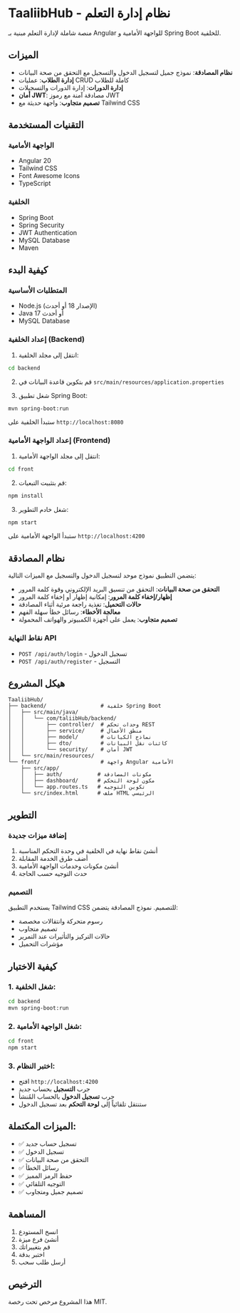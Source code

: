 # TaaliibHub - نظام إدارة التعلم

منصة شاملة لإدارة التعلم مبنية بـ Angular للواجهة الأمامية و Spring Boot للخلفية.

## الميزات

- **نظام المصادقة**: نموذج جميل لتسجيل الدخول والتسجيل مع التحقق من صحة البيانات
- **إدارة الطلاب**: عمليات CRUD كاملة للطلاب
- **إدارة الدورات**: إدارة الدورات والتسجيلات
- **أمان JWT**: مصادقة آمنة مع رموز JWT
- **تصميم متجاوب**: واجهة حديثة مع Tailwind CSS

## التقنيات المستخدمة

### الواجهة الأمامية
- Angular 20
- Tailwind CSS
- Font Awesome Icons
- TypeScript

### الخلفية
- Spring Boot
- Spring Security
- JWT Authentication
- MySQL Database
- Maven

## كيفية البدء

### المتطلبات الأساسية
- Node.js (الإصدار 18 أو أحدث)
- Java 17 أو أحدث
- MySQL Database

### إعداد الخلفية (Backend)

1. انتقل إلى مجلد الخلفية:
```bash
cd backend
```

2. قم بتكوين قاعدة البيانات في `src/main/resources/application.properties`

3. شغل تطبيق Spring Boot:
```bash
mvn spring-boot:run
```

ستبدأ الخلفية على `http://localhost:8080`

### إعداد الواجهة الأمامية (Frontend)

1. انتقل إلى مجلد الواجهة الأمامية:
```bash
cd front
```

2. قم بتثبيت التبعيات:
```bash
npm install
```

3. شغل خادم التطوير:
```bash
npm start
```

ستبدأ الواجهة الأمامية على `http://localhost:4200`

## نظام المصادقة

يتضمن التطبيق نموذج موحد لتسجيل الدخول والتسجيل مع الميزات التالية:

- **التحقق من صحة البيانات**: التحقق من تنسيق البريد الإلكتروني وقوة كلمة المرور
- **إظهار/إخفاء كلمة المرور**: إمكانية إظهار أو إخفاء كلمة المرور
- **حالات التحميل**: تغذية راجعة مرئية أثناء المصادقة
- **معالجة الأخطاء**: رسائل خطأ سهلة الفهم
- **تصميم متجاوب**: يعمل على أجهزة الكمبيوتر والهواتف المحمولة

### نقاط النهاية API

- `POST /api/auth/login` - تسجيل الدخول
- `POST /api/auth/register` - التسجيل

## هيكل المشروع

```
TaaliibHub/
├── backend/                 # خلفية Spring Boot
│   ├── src/main/java/
│   │   └── com/taliibHub/backend/
│   │       ├── controller/  # وحدات تحكم REST
│   │       ├── service/     # منطق الأعمال
│   │       ├── model/       # نماذج الكيانات
│   │       ├── dto/         # كائنات نقل البيانات
│   │       └── security/    # أمان JWT
│   └── src/main/resources/
└── front/                   # واجهة Angular الأمامية
    ├── src/app/
    │   ├── auth/           # مكونات المصادقة
    │   ├── dashboard/      # مكون لوحة التحكم
    │   └── app.routes.ts   # تكوين التوجيه
    └── src/index.html      # ملف HTML الرئيسي
```

## التطوير

### إضافة ميزات جديدة

1. أنشئ نقاط نهاية في الخلفية في وحدة التحكم المناسبة
2. أضف طرق الخدمة المقابلة
3. أنشئ مكونات وخدمات الواجهة الأمامية
4. حدث التوجيه حسب الحاجة

### التصميم

يستخدم التطبيق Tailwind CSS للتصميم. نموذج المصادقة يتضمن:
- رسوم متحركة وانتقالات مخصصة
- تصميم متجاوب
- حالات التركيز والتأثيرات عند التمرير
- مؤشرات التحميل

## كيفية الاختبار

### 1. شغل الخلفية:
```bash
cd backend
mvn spring-boot:run
```

### 2. شغل الواجهة الأمامية:
```bash
cd front
npm start
```

### 3. اختبر النظام:
- افتح `http://localhost:4200`
- جرب **التسجيل** بحساب جديد
- جرب **تسجيل الدخول** بالحساب المُنشأ
- ستنتقل تلقائياً إلى **لوحة التحكم** بعد تسجيل الدخول

## الميزات المكتملة:
- ✅ تسجيل حساب جديد
- ✅ تسجيل الدخول
- ✅ التحقق من صحة البيانات
- ✅ رسائل الخطأ
- ✅ حفظ الرمز المميز
- ✅ التوجيه التلقائي
- ✅ تصميم جميل ومتجاوب

## المساهمة

1. انسخ المستودع
2. أنشئ فرع ميزة
3. قم بتغييراتك
4. اختبر بدقة
5. أرسل طلب سحب

## الترخيص

هذا المشروع مرخص تحت رخصة MIT. 